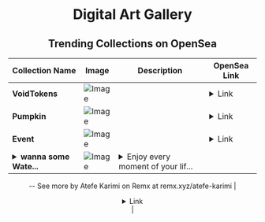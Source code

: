 <div align="center">

# Digital Art Gallery

## Trending Collections on OpenSea

| Collection Name                       | Image                                                                                     | Description                       | OpenSea Link                                                                                          |
|---------------------------------------|-------------------------------------------------------------------------------------------|-----------------------------------|--------------------------------------------------------------------------------------------------------|
| **VoidTokens** | ![Image](https://i.seadn.io/s/raw/files/96a39e281ae0193854f15005a65fd159.png?w=500&auto=format?w=200&auto=format) |  | <details><summary>Link</summary>[VoidTokens](https://opensea.io/collection/voidtokens)</details> |
| **Pumpkin** | ![Image](https://i.seadn.io/s/raw/files/5eda977c4ceed5385d08bbb578bc4bf5.webp?w=500&auto=format?w=200&auto=format) |  | <details><summary>Link</summary>[Pumpkin](https://opensea.io/collection/pumpkin-88)</details> |
| **Event** | ![Image](https://i.seadn.io/s/raw/files/e9acf51ddce687ccf33c485e916aec1b.jpg?w=500&auto=format?w=200&auto=format) |  | <details><summary>Link</summary>[Event](https://opensea.io/collection/event-40780)</details> |
| **<details><summary>wanna some Wate...</summary>wanna some Watermelon?</details>** | ![Image](https://i.seadn.io/s/raw/files/189655967c938400bc76c9eb84e81bb1.jpg?w=500&auto=format?w=200&auto=format) | <details><summary>Enjoy every moment of your lif...</summary>Enjoy every moment of your life!
--
See more by Atefe Karimi on Remx at remx.xyz/atefe-karimi</details> | <details><summary>Link</summary>[wanna some Watermelon?](https://opensea.io/collection/wanna-some-watermelon)</details> |

</div>